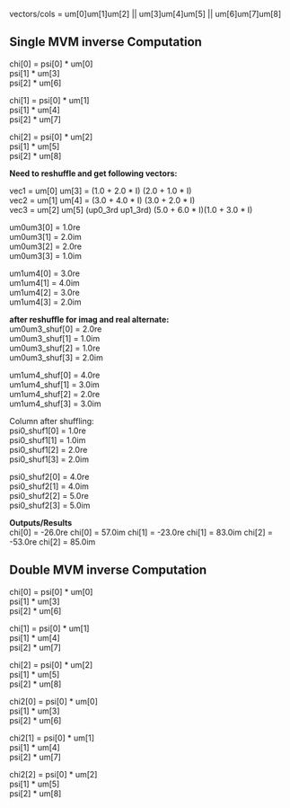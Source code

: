 

vectors/cols = um[0]um[1]um[2]  ||  um[3]um[4]um[5] || um[6]um[7]um[8]     

## Single  MVM inverse Computation   
chi[0]  =  psi[0]  *  um[0]   
           psi[1]  *  um[3]   
           psi[2]  *  um[6]   


chi[1]  =  psi[0]  *  um[1]    
           psi[1]  *  um[4]    
           psi[2]  *  um[7]    


chi[2]  =  psi[0]  *  um[2]    
           psi[1]  *  um[5]    
           psi[2]  *  um[8]    

**Need to reshuffle and get following vectors:**    

vec1 = um[0] um[3] = (1.0 + 2.0 * I) (2.0 + 1.0 * I)  
vec2 = um[1] um[4] = (3.0 + 4.0 * I) (3.0 + 2.0 * I)   
vec3 = um[2] um[5] (up0_3rd up1_3rd) (5.0 + 6.0 * I)(1.0 + 3.0 * I)   


um0um3[0] = 1.0re  
um0um3[1] = 2.0im   
um0um3[2] = 2.0re  
um0um3[3] = 1.0im  

um1um4[0] = 3.0re   
um1um4[1] = 4.0im   
um1um4[2] = 3.0re  
um1um4[3] = 2.0im   

**after reshuffle for imag and real alternate:**  
um0um3_shuf[0] = 2.0re  
um0um3_shuf[1] = 1.0im  
um0um3_shuf[2] = 1.0re  
um0um3_shuf[3] = 2.0im  

um1um4_shuf[0] = 4.0re   
um1um4_shuf[1] = 3.0im  
um1um4_shuf[2] = 2.0re  
um1um4_shuf[3] = 3.0im  


Column after shuffling:  
psi0_shuf1[0] = 1.0re    
psi0_shuf1[1] = 1.0im  
psi0_shuf1[2] = 2.0re  
psi0_shuf1[3] = 2.0im  

psi0_shuf2[0] = 4.0re  
psi0_shuf2[1] = 4.0im  
psi0_shuf2[2] = 5.0re  
psi0_shuf2[3] = 5.0im    


**Outputs/Results**   
chi[0] = -26.0re 
chi[0] = 57.0im 
chi[1] = -23.0re 
chi[1] = 83.0im 
chi[2] = -53.0re 
chi[2] = 85.0im  


## Double  MVM inverse Computation  
chi[0]  =  psi[0]  *  um[0]   
           psi[1]  *  um[3]     
           psi[2]  *  um[6]     

chi[1]  =  psi[0]  *  um[1]    
           psi[1]  *  um[4]    
           psi[2]  *  um[7]    

chi[2]  =  psi[0]  *  um[2]    
           psi[1]  *  um[5]    
           psi[2]  *  um[8]   

chi2[0]  = psi[0]  *  um[0]         
           psi[1]  *  um[3]        
           psi[2]  *  um[6]        

chi2[1]  = psi[0]  *  um[1]        
           psi[1]  *  um[4]        
           psi[2]  *  um[7]      

chi2[2]  = psi[0]  *  um[2]      
           psi[1]  *  um[5]      
           psi[2]  *  um[8]  


